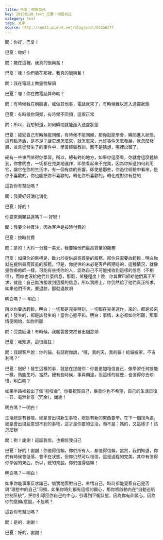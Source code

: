 ```yaml
---
title: 巴夏：相信自己
key: 20180110_text_巴夏：相信自己
category: text
tags: 文字
source: http://san23.pixnet.net/blog/post/63356377
---
```


問：你好，巴夏！

巴夏：你好！

問：能在這裡，我真的很興奮！

巴夏：哇！你們能在那裡，我真的很興奮！

問：我在電話上做靈性解讀

巴夏：喔！你在做電話算命嗎？

問：有時候我在刷臉書，或做其他事，電話就來了，有時候難以進入通靈狀態

巴夏：有時候你同頻，有時候不同頻，這很正常

問：所以，我想知道，如何瞬間就能進入通靈狀態

巴夏：接受自己有時候能同頻，有時候不能同頻，那你就能學會，瞬間進入狀態，這有點矛盾，是不是？讓它想怎麼來，就怎麼來，允許事件怎麼發展，就怎麼發展，並且從發生了的事件中，學習經驗教訓，而不是猜想，哪裡出錯了。

總有一些東西值得你學習，所以，總有對的地方，如果你這麼看，你就會這麼體驗到，你會明白，一切都在完美地運作，即使看起來不完美，因為你知道如何利用它，讓它在你的生活中，有一個有益的影響，即使是那些，你過往經驗中看來，是你不喜歡的，你也能把你不喜歡的，轉化你所喜歡的，轉化成對你有益的

這對你有幫助嗎？

問：我要好好消化消化

巴夏：好的！

你要來兩顆益達嗎？— 好呀！

問：我要全神貫注，因為客戶是按時付費的

巴夏：按時付費

問：是的！大約一分鐘一美元，我要給他們最高質量的服務

巴夏：如果你的目標是，致力於提供最高質量的服務，那你只需要放輕鬆，明白你就在提供最高質量的服務，但是，你提供的未必是客戶所期待的，這種情況，就像靈性療癒師一樣，可能有些找你的人，認為自己不可能接收到這樣的信息（不相信），而你也沒給他們什麼信息，那麼，某種程度上說，你其實已經給他們真正所求，就是：自己無法接收到這樣的信息，所以實際上，你仍然給了他們真正所求，如果他們不爽，要退款，那就退款唄

明白嗎？— 明白！

所以你要放輕鬆，明白：一切都是完美時刻，一切都在完美運作，來的，都是該來的！發生的，都是該發生的！當你心態平和，明白：事情，未必都如你所願，那事情便開始，如你所願

問：受益匪淺！有時候，我腦袋會突然冒出個念頭

巴夏：我知道，這很瘋狂！

問：我跟客戶說：你的貓，有話對你說，“哦，我的天，我的貓！給貓搬家，不吉利嗎？”

巴夏：很好！發生這樣的事，就是在提醒你：你要更加相信自己，像學習任何技能一樣，熟能生巧，當然，總有些時候，事與願違，但這樣的經歷，也值得你去珍惜，明白嗎？

如果半路裡殺出了個“程咬金”，你要祝賀自己，畢竟你也不希望，自己的生活日復一日、毫無新意（冗余），謝謝！

明白嗎？—明白！

生活總是有冒險，總是會出現新生事物，總是有新的東西要學，在下一個拐角處，總是會出現些意想不到的事物，這才是你要的生活，而不是：媽的，又這樣子！該怎麼辦⋯

問：對！謝謝！這話我信，也相信我自己

巴夏：好的！謝謝！你值得信賴，你們所有人，都值得信賴，當然，我們知道，你們有時候會低落、會不在狀態，但你仍然可以相信，這是過程的完美，其中有值得你學習的東西，所以，總的來說，你們值得信賴！

明白嗎？—明白！

如果你能事事反求諸己，誠實地面對自己，省悟自己，時時都能覺察自己是否與“理想中的自己”同頻，如果你時刻都有這樣的願心，那你將啟動內在“自動巡航控制系統”，把你引導回你自己的中心，引導到平衡狀態，因為你有此願心，因為你的意願/意圖，不是嗎？

這對你有幫助嗎？

問：是的，謝謝！

巴夏：好的，謝謝！
